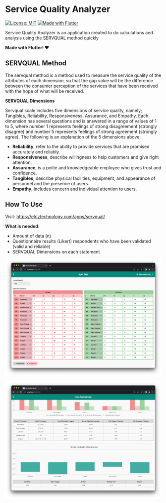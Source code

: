 # Service Quality Analyzer
[![License: MIT](https://img.shields.io/badge/license-MIT-orange)](./LICENSE)
[![Made with Flutter](https://img.shields.io/badge/made%20with-Flutter-blue)](https://flutter.dev/)

Service Quality Analyzer is an application created to do calculations and analysis using the SERVQUAL method quickly

**Made with Flutter! ❤️**

## SERVQUAL Method
The servqual method is a method used to measure the service quality of the attributes of each dimension, so that the gap value will be the difference between the consumer perception of the services that have been received with the hope of what will be received.

**SERVQUAL Dimensions**

Servqual scale includes five dimensions of service quality, namely; Tangibles, Reliability, Responsiveness, Assurance, and Empathy. Each dimension has several questions and is answered in a range of values of 1 to 5, where number 1 represents feelings of strong disagreement (strongly disagree) and number 5 represents feelings of strong agreement (strongly agree). The following is an explanation of the 5 dimensions above:

- **Reliability**, refer to the ability to provide services that are promised accurately and reliably.
- **Responsiveness**, describe willingness to help customers and give right attention.
- **Assurance**, is a polite and knowledgeable employee who gives trust and confidence.
- **Tangibles**, describe physical facilities, equipment, and appearance of personnel and the presence of users.
- **Empathy**, includes concern and individual attention to users.

## How To Use
Visit:
https://elriztechnology.com/apps/servqual/

**What is needed:**
- Amount of data (n)
- Questionnaire results (Likert) respondents who have been validated (valid and reliable)
- SERVQUAL Dimensions on each statement

![Screenshot](https://github.com/elrizwiraswara/servqualanalyzer/blob/c79c92174db69f3fa296347f334cb9eaa7d5e566/screenshoots/Screen%20Shot%202022-08-30%20at%2010.47.53.png)

![Screenshot](https://github.com/elrizwiraswara/servqualanalyzer/blob/c79c92174db69f3fa296347f334cb9eaa7d5e566/screenshoots/Screen%20Shot%202022-08-30%20at%2010.48.43.png)

